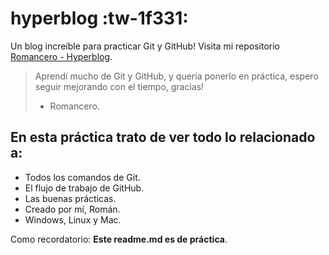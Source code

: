 # hyperblog :tw-1f331:
Un blog increíble para practicar Git y GitHub!
Visita mi repositorio [Romancero - Hyperblog](https://github.com/Romancero/hyperblog).
> Aprendí mucho de Git y GitHub, y quería ponerlo en práctica, espero seguir mejorando con el tiempo, gracias!
> - Romancero.

## En esta práctica trato de ver todo lo relacionado a:
* Todos los comandos de Git.
* El flujo de trabajo de GitHub.
* Las buenas prácticas.
* Creado por mí, Román.
* Windows, Linux y Mac.

Como recordatorio: **Este readme.md es de práctica**.